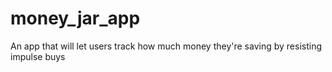 # money_jar_app
An app that will let users track how much money they're saving by resisting impulse buys
